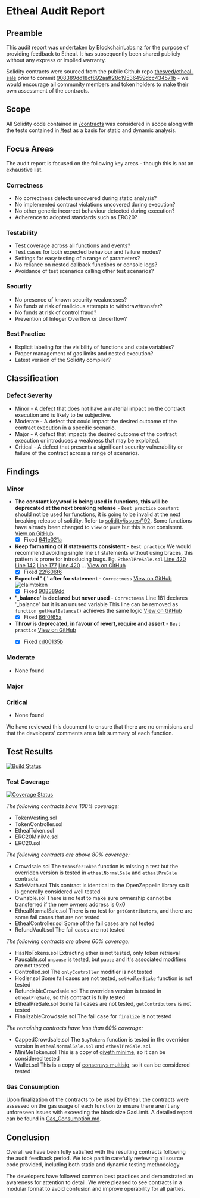 # Etheal Audit Report

## Preamble
This audit report was undertaken by BlockchainLabs.nz for the purpose of providing feedback to Etheal. It has subsequently been shared publicly without any express or implied warranty.

Solidity contracts were sourced from the public Github repo [thesved/etheal-sale](https://github.com/thesved/etheal-sale) prior to commit [908389dd18cf892aaff28c19536459dcc434571b](https://github.com/thesved/etheal-sale/tree/908389dd18cf892aaff28c19536459dcc434571b) - we would encourage all community members and token holders to make their own assessment of the contracts.

## Scope
All Solidity code contained in [/contracts](https://github.com/thesved/etheal-sale/tree/master/contracts) was considered in scope along with the tests contained in [/test](https://github.com/thesved/etheal-sale/tree/master/test) as a basis for static and dynamic analysis.

## Focus Areas
The audit report is focused on the following key areas - though this is not an exhaustive list.
### Correctness
- No correctness defects uncovered during static analysis?
- No implemented contract violations uncovered during execution?
- No other generic incorrect behaviour detected during execution?
- Adherence to adopted standards such as ERC20?
### Testability
- Test coverage across all functions and events?
- Test cases for both expected behaviour and failure modes?
- Settings for easy testing of a range of parameters?
- No reliance on nested callback functions or console logs?
- Avoidance of test scenarios calling other test scenarios?
### Security
- No presence of known security weaknesses?
- No funds at risk of malicious attempts to withdraw/transfer?
- No funds at risk of control fraud?
- Prevention of Integer Overflow or Underflow?
### Best Practice
- Explicit labeling for the visibility of functions and state variables?
- Proper management of gas limits and nested execution?
- Latest version of the Solidity compiler?

## Classification
### Defect Severity
- Minor - A defect that does not have a material impact on the contract execution and is likely to be subjective.
- Moderate - A defect that could impact the desired outcome of the contract execution in a specific scenario.
- Major - A defect that impacts the desired outcome of the contract execution or introduces a weakness that may be exploited.
- Critical - A defect that presents a significant security vulnerability or failure of the contract across a range of scenarios.

## Findings
### Minor
- **The constant keyword is being used in functions, this will be deprecated at the next breaking release** - `Best practice` `constant` should not be used for functions, it is going to be invalid at the next breaking release of solidity. Refer to [solidity/issues/192](https://github.com/ethereum/solidity/issues/992). Some functions have already been changed to `view` or `pure` but this is not consistent. [View on GitHub](https://github.com/BlockchainLabsNZ/etheal-contracts/issues/7)
  - [x] Fixed [641e021a](https://github.com/thesved/etheal-sale/commit/641e021abecc50da0413683ed90e53d0de36ad41)
- **Keep formatting of if statements consistent** - `Best practice` We would recommend avoiding single line `if` statements without using braces, this pattern is prone for introducing bugs. Eg. `EthealPreSale.sol` [Line 420](https://github.com/BlockchainLabsNZ/etheal-contracts/blob/master/contracts/EthealPreSale.sol#L420) [Line 142](https://github.com/BlockchainLabsNZ/etheal-contracts/blob/master/contracts/EthealPreSale.sol#L142) [Line 177](https://github.com/BlockchainLabsNZ/etheal-contracts/blob/master/contracts/EthealPreSale.sol#L177) [Line 420](https://github.com/BlockchainLabsNZ/etheal-contracts/blob/master/contracts/EthealPreSale.sol#L420) ... [View on GitHub](https://github.com/BlockchainLabsNZ/etheal-contracts/issues/5)
  - [x] Fixed [22f606f6](https://github.com/thesved/etheal-sale/commit/22f606f67e93cf972431a1add9c21b14738aab77)
- **Expected ' { ' after for statement** - `Correctness`  [View on GitHub](https://github.com/BlockchainLabsNZ/etheal-contracts/issues/3)
![claimtoken](https://user-images.githubusercontent.com/17868193/32927640-9c4a9ef4-cbb2-11e7-81ad-268e311d3c99.png)
  - [x] Fixed [908389dd](https://github.com/thesved/etheal-sale/commit/908389dd18cf892aaff28c19536459dcc434571b)
- **'_balance' is declared but never used** - `Correctness` Line 181 declares '_balance' but it is an unused variable  This line can be removed as ` function getHealBalance()` achieves the same logic  [View on GitHub](https://github.com/BlockchainLabsNZ/etheal-contracts/issues/2)
  - [x] Fixed [66f0f65a](https://github.com/thesved/etheal-sale/commit/66f0f65a89a074700fb9f1e9287038f458ecb622)
- **Throw is deprecated, in favour of revert, require and assert** - `Best practice` [View on GitHub](https://github.com/BlockchainLabsNZ/etheal-contracts/issues/2)
  - [x] Fixed [cd00135b](https://github.com/thesved/etheal-sale/commit/cd00135b87c8f06983c9c58c0c2df0af6956ae99#diff-4aa8ec5bc761860576c21e98f6caf876)


### Moderate
- None found
### Major

### Critical
- None found

We have reviewed this document to ensure that there are no ommisions and that the developers' comments are a fair summary of each function.

## Test Results

[![Build Status](https://travis-ci.org/BlockchainLabsNZ/etheal-contracts.svg?branch=master)](https://travis-ci.org/BlockchainLabsNZ/etheal-contracts)

### Test Coverage

[![Coverage Status](https://coveralls.io/repos/github/BlockchainLabsNZ/etheal-contracts/badge.svg?branch=master)](https://coveralls.io/github/BlockchainLabsNZ/etheal-contracts?branch=master)

*The following contracts have 100% coverage:*
- TokenVesting.sol
- TokenController.sol
- EthealToken.sol
- ERC20MiniMe.sol
- ERC20.sol

*The following contracts are above 80% coverage:*
- Crowdsale.sol
  The `transferToken` function is missing a test but the overriden version is tested in `ethealNormalSale` and `ethealPreSale` contracts
- SafeMath.sol
  This contract is identical to the OpenZeppelin library so it is generally considered well tested
- Ownable.sol
  There is no test to make sure ownership cannot be transferred if the new owners address is 0x0
- EthealNormalSale.sol
  There is no test for `getContributors`, and there are some fail cases that are not tested
- EthealController.sol
  Some of the fail cases are not tested
- RefundVault.sol
  The fail cases are not tested

*The following contracts are above 60% coverage:*
- HasNoTokens.sol
  Extracting ether is not tested, only token retrieval
- Pausable.sol
  `unpause` is tested, but `pause` and it's associated modifiers are not tested
- Controlled.sol
  The `onlyController` modifier is not tested
- Hodler.sol
  Some fail cases are not tested, `setHodlerStake` function is not tested
- RefundableCrowdsale.sol
  The overriden version is tested in `ethealPreSale`, so this contract is fully tested
- EthealPreSale.sol
  Some fail cases are not tested, `getContributors` is not tested
- FinalizableCrowdsale.sol
  The fail case for `finalize` is not tested

*The remaining contracts have less than 60% coverage:*
- CappedCrowdsale.sol
  The `BuyTokens` function is tested in the overriden version in `ethealNormalSale.sol` and `ethealPreSale.sol`
- MiniMeToken.sol
  This is a copy of [giveth minime](https://github.com/Giveth/minime), so it can be considered tested
- Wallet.sol
  This is a copy of [consensys multisig](https://github.com/ConsenSys/MultiSigWallet/blob/master/MultiSigWalletWithDailyLimit.sol), so it can be considered tested

### Gas Consumption
Upon finalization of the contracts to be used by Etheal, the contracts were assessed on the gas usage of each function to ensure there aren't any unforeseen issues with exceeding the block size GasLimit. A detailed report can be found in [Gas_Consumption.md](https://github.com/BlockchainLabsNZ/etheal-contracts/blob/master/Gas_Consumption.md).

## Conclusion
Overall we have been fully satisfied with the resulting contracts following the audit feedback period. We took part in carefully reviewing all source code provided, including both static and dynamic testing methodology.

The developers have followed common best practices and demonstrated an awareness for attention to detail. We were pleased to see contracts in a modular format to avoid confusion and improve operability for all parties.
